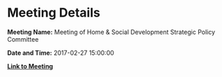 # Meeting Details

**Meeting Name:** Meeting of Home & Social Development Strategic Policy Committee

**Date and Time:** 2017-02-27 15:00:00

**[Link to Meeting](https://www.limerick.ie/council/whats-on/meeting-home-social-development-strategic-policy-committee-2)**
